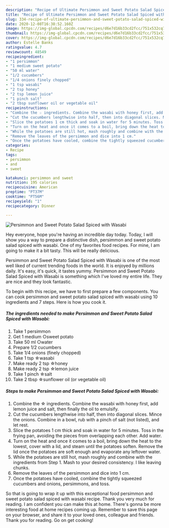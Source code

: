 ```yaml
---
description: "Recipe of Ultimate Persimmon and Sweet Potato Salad Spiced with Wasabi"
title: "Recipe of Ultimate Persimmon and Sweet Potato Salad Spiced with Wasabi"
slug: 334-recipe-of-ultimate-persimmon-and-sweet-potato-salad-spiced-with-wasabi
date: 2020-12-08T16:38:52.160Z
image: https://img-global.cpcdn.com/recipes/d6e7d16b33cd2fcc/751x532cq70/persimmon-and-sweet-potato-salad-spiced-with-wasabi-recipe-main-photo.jpg
thumbnail: https://img-global.cpcdn.com/recipes/d6e7d16b33cd2fcc/751x532cq70/persimmon-and-sweet-potato-salad-spiced-with-wasabi-recipe-main-photo.jpg
cover: https://img-global.cpcdn.com/recipes/d6e7d16b33cd2fcc/751x532cq70/persimmon-and-sweet-potato-salad-spiced-with-wasabi-recipe-main-photo.jpg
author: Estelle Banks
ratingvalue: 4.7
reviewcount: 48549
recipeingredient:
- "1 persimmon"
- "1 medium sweet potato"
- "50 ml water"
- "1/2 cucumbers"
- "1/4 onions finely chopped"
- "1 tsp wasabi"
- "2 tsp honey"
- "2 tsp lemon juice"
- "1 pinch salt"
- "2 tbsp sunflower oil or vegetable oil"
recipeinstructions:
- "Combine the ☆ ingredients. Combine the wasabi with honey first, add lemon juice and salt, then finally the oil to emulsify."
- "Cut the cucumbers lengthwise into half, then into diagonal slices. Mince the onions. Combine in a bowl, rub with a pinch of salt (not listed), and let rest."
- "Slice the potatoes 1 cm thick and soak in water for 5 minutes. Toss in the frying pan, avoiding the pieces from overlapping each other. Add water."
- "Turn on the heat and once it comes to a boil, bring down the heat to the lowest, cover with a lid, and steam until the potatoes soften. Remove the lid once the potatoes are soft enough and evaporate any leftover water."
- "While the potatoes are still hot, mash roughly and combine with the ingredients from Step 1. Mash to your desired consistency. I like leaving chunks."
- "Remove the leaves of the persimmon and dice into 1 cm."
- "Once the potatoes have cooled, combine the tightly squeezed cucumbers and onions, persimmons, and toss."
categories:
- Recipe
tags:
- persimmon
- and
- sweet

katakunci: persimmon and sweet 
nutrition: 195 calories
recipecuisine: American
preptime: "PT37M"
cooktime: "PT56M"
recipeyield: "1"
recipecategory: Dinner

---
```



![Persimmon and Sweet Potato Salad Spiced with Wasabi](https://img-global.cpcdn.com/recipes/d6e7d16b33cd2fcc/751x532cq70/persimmon-and-sweet-potato-salad-spiced-with-wasabi-recipe-main-photo.jpg)

Hey everyone, hope you're having an incredible day today. Today, I will show you a way to prepare a distinctive dish, persimmon and sweet potato salad spiced with wasabi. One of my favorites food recipes. For mine, I am going to make it a bit tasty. This will be really delicious.



Persimmon and Sweet Potato Salad Spiced with Wasabi is one of the most well liked of current trending foods in the world. It is enjoyed by millions daily. It's easy, it's quick, it tastes yummy. Persimmon and Sweet Potato Salad Spiced with Wasabi is something which I've loved my entire life. They are nice and they look fantastic.


To begin with this recipe, we have to first prepare a few components. You can cook persimmon and sweet potato salad spiced with wasabi using 10 ingredients and 7 steps. Here is how you cook it.

<!--inarticleads1-->

##### The ingredients needed to make Persimmon and Sweet Potato Salad Spiced with Wasabi:

1. Take 1 persimmon
1. Get 1 medium ○sweet potato
1. Take 50 ml ○water
1. Prepare 1/2 cucumbers
1. Take 1/4 onions (finely chopped)
1. Take 1 tsp ☆wasabi
1. Make ready 2 tsp ☆honey
1. Make ready 2 tsp ☆lemon juice
1. Take 1 pinch ☆salt
1. Take 2 tbsp ☆sunflower oil (or vegetable oil)




<!--inarticleads2-->

##### Steps to make Persimmon and Sweet Potato Salad Spiced with Wasabi:

1. Combine the ☆ ingredients. Combine the wasabi with honey first, add lemon juice and salt, then finally the oil to emulsify.
1. Cut the cucumbers lengthwise into half, then into diagonal slices. Mince the onions. Combine in a bowl, rub with a pinch of salt (not listed), and let rest.
1. Slice the potatoes 1 cm thick and soak in water for 5 minutes. Toss in the frying pan, avoiding the pieces from overlapping each other. Add water.
1. Turn on the heat and once it comes to a boil, bring down the heat to the lowest, cover with a lid, and steam until the potatoes soften. Remove the lid once the potatoes are soft enough and evaporate any leftover water.
1. While the potatoes are still hot, mash roughly and combine with the ingredients from Step 1. Mash to your desired consistency. I like leaving chunks.
1. Remove the leaves of the persimmon and dice into 1 cm.
1. Once the potatoes have cooled, combine the tightly squeezed cucumbers and onions, persimmons, and toss.




So that is going to wrap it up with this exceptional food persimmon and sweet potato salad spiced with wasabi recipe. Thank you very much for reading. I am confident you can make this at home. There's gonna be more interesting food at home recipes coming up. Remember to save this page on your browser, and share it to your loved ones, colleague and friends. Thank you for reading. Go on get cooking!

